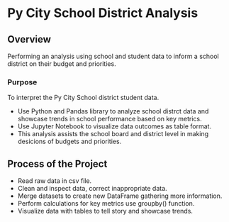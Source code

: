 # Py City School District Analysis

## Overview
Performing an analysis using school and student data to inform a school district on their budget and priorities.

### Purpose
To interpret the Py City School district student data.

* Use Python and Pandas library to analyze school distrct data and showcase trends in school performance based on key metrics.
* Use Jupyter Notebook to visualize data outcomes as table format.
* This analysis assists the school board and district level in making desicions of budgets and priorities.

## Process of the Project
* Read raw data in csv file.
* Clean and inspect data, correct inappropriate data.
* Merge datasets to create new DataFrame gathering more information.
* Perform calculations  for key metrics use groupby() function.
* Visualize data with tables to tell story and showcase trends.
